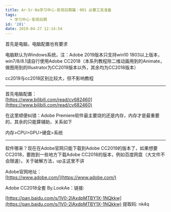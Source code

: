 ```yaml
---
title: Ar-Sr-Na学习中心-影视后期篇：001 必要工具准备
tags:
  - 学习中心-影视后期
id: '281'
date: 2019-04-27 12:14:54
---
```


首先是电脑，电脑配置也有要求

电脑默认为Windows系统，注：Adobe 2019版本只支持win10 1803以上版本，win7/8/8.1请自行使用Adobe CC2018（本系列教程除二维动画用到的Animate，做图用到的Illustrator为CC2019版本以外，其余均为CC2018版本）

cc2019与cc2018区别比较大，但不影响教程

* * *

首先电脑配置：  
[https://www.bilibili.com/read/cv682460](https://www.bilibili.com/read/cv682460)

在这里顺便纠错：Adobe Premiere软件最主要烧的还是内存，内存才是最重要的，其余的只能算辅助，关系如下

内存>CPU>GPU>硬盘>系统

* * *

软件哪来？现在在Adobe官网只能下载到Adobe CC2019的版本了，如果想要CC2018，要跑到一些地方下载Adobe CC2018的版本，例如百度网盘（大文件不会限速）。关于破解方法，up主这里不讲

Adobe官网地址：  
[https://www.adobe.com/](https://www.adobe.com/)

Adobe CC2018全套 By.LookAe：链接:

[https://pan.baidu.com/s/1V0-2lAxdpMTBY1X-1NQkkw](https://pan.baidu.com/s/1V0-2lAxdpMTBY1X-1NQkkw) 提取码: nk4q